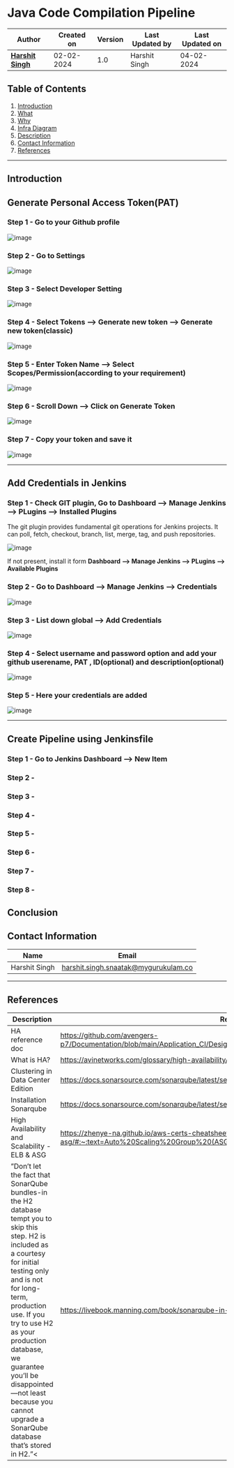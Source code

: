 # Java Code Compilation Pipeline

| Author                                                           | Created on  | Version    | Last Updated by | Last Updated on |
| ---------------------------------------------------------------- | ----------- | ---------- | --------------- | --------------- |
| **[Harshit Singh](https://github.com/Panu-S-Harshit-Ninja-07)**  | 02-02-2024  | 1.0        | Harshit Singh   | 04-02-2024      |

## Table  of Contents

1. [Introduction](#Introduction)
2. [What](#What)
3. [Why](#Why)
4. [Infra Diagram](#Infra-Diagram)
5. [Description](#Description)
6. [Contact Information](#Contact-Information)
7. [References](#References)
***

## Introduction
## Generate Personal Access Token(PAT)
### Step 1 - Go to your Github profile
![image](https://github.com/avengers-p7/Documentation/assets/156056444/20666213-cad3-4c0b-a4fa-07fcd7902793)
### Step 2 - Go to Settings
![image](https://github.com/avengers-p7/Documentation/assets/156056444/cd831c21-3327-472c-b58a-12265322517c)

### Step 3 - Select Developer Setting
![image](https://github.com/avengers-p7/Documentation/assets/156056444/3279196e-b243-4af7-a3a0-61a7359be041)

### Step 4 - Select Tokens --> Generate new token --> Generate new token(classic)
![image](https://github.com/avengers-p7/Documentation/assets/156056444/0e05f52e-b375-44de-97ab-824234b6cbbf)

### Step 5 - Enter Token Name --> Select Scopes/Permission(according to your requirement)
![image](https://github.com/avengers-p7/Documentation/assets/156056444/8657f90a-4e3a-4023-88b6-bf84394092e7)

### Step 6 - Scroll Down --> Click on Generate Token
![image](https://github.com/avengers-p7/Documentation/assets/156056444/46a0abf3-1bd6-478b-b7e1-61910704ef7c)

### Step 7 - Copy your  token and save it  
![image](https://github.com/avengers-p7/Documentation/assets/156056444/38704809-d3d3-4363-a780-0c97567d5948)
***
## Add Credentials in Jenkins
### Step 1 - Check GIT plugin, Go to Dashboard --> Manage Jenkins --> PLugins --> Installed Plugins
The git plugin provides fundamental git operations for Jenkins projects. It can poll, fetch, checkout, branch, list, merge, tag, and push repositories.

![image](https://github.com/avengers-p7/Documentation/assets/156056444/dd5e89aa-66b7-4272-9afe-1e99b772ba94)

If not present, install it form  **Dashboard --> Manage Jenkins --> PLugins --> Available Plugins**
### Step 2 - Go to Dashboard --> Manage Jenkins --> Credentials
![image](https://github.com/avengers-p7/Documentation/assets/156056444/7ddbd779-4cce-4ab8-b074-6ead1451db36)

### Step 3 - List down global --> Add Credentials 
![image](https://github.com/avengers-p7/Documentation/assets/156056444/88663437-cf1f-4d20-b6d6-f853ca572735)

### Step 4 - Select username and password option and  add your github userename, PAT , ID(optional) and description(optional)
![image](https://github.com/avengers-p7/Documentation/assets/156056444/d0a4cac0-52e7-4883-a05a-e24a166f3388)

### Step 5 - Here your credentials are added
![image](https://github.com/avengers-p7/Documentation/assets/156056444/094747b8-5a49-4ca6-a6cd-355f06b5ebea)
***
## Create Pipeline using Jenkinsfile 
### Step 1 - Go to Jenkins Dashboard --> New Item
### Step 2 -
### Step 3 -
### Step 4 -
### Step 5 -
### Step 6 -
### Step 7 -
### Step 8 -
## Conclusion
## Contact Information

|     Name         | Email  |
| -----------------| ------------------------------------ |
| Harshit Singh    | harshit.singh.snaatak@mygurukulam.co |
***

## References

| Description                                   | References  
| --------------------------------------------  | -------------------------------------------------|
| HA  reference doc | https://github.com/avengers-p7/Documentation/blob/main/Application_CI/Design/DevOps%20Practices/High%20Availability/README.md |
| What is HA?                                   | https://avinetworks.com/glossary/high-availability/ |
| Clustering in Data Center Edition             | https://docs.sonarsource.com/sonarqube/latest/setup-and-upgrade/configure-and-operate-a-cluster/ |
| Installation Sonarqube                        | https://docs.sonarsource.com/sonarqube/latest/setup-and-upgrade/install-the-server/introduction/ |
| High Availability and Scalability - ELB & ASG | https://zhenye-na.github.io/aws-certs-cheatsheet/posts/ha-elb-asg/#:~:text=Auto%20Scaling%20Group%20(ASG),instances%20to%20a%20load%20balancer |
| ”Don’t let the fact that SonarQube bundles-in the H2 database tempt you to skip this step. H2 is included as a courtesy for initial testing only and is not for long-term, production use. If you try to use H2 as your production database, we guarantee you’ll be disappointed—not least because you cannot upgrade a SonarQube database that’s stored in H2.”<| https://livebook.manning.com/book/sonarqube-in-action/appendix-a/ |
